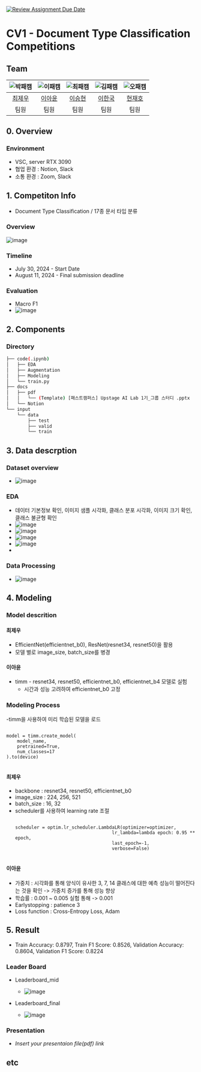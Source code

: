 [![Review Assignment Due Date](https://classroom.github.com/assets/deadline-readme-button-22041afd0340ce965d47ae6ef1cefeee28c7c493a6346c4f15d667ab976d596c.svg)](https://classroom.github.com/a/FVjNDCrt)
# CV1 - Document Type Classification Competitions
## Team

| ![박패캠](https://avatars.githubusercontent.com/u/156163982?v=4) | ![이패캠](https://avatars.githubusercontent.com/u/156163982?v=4) | ![최패캠](https://avatars.githubusercontent.com/u/156163982?v=4) | ![김패캠](https://avatars.githubusercontent.com/u/156163982?v=4) | ![오패캠](https://avatars.githubusercontent.com/u/156163982?v=4) |
| :--------------------------------------------------------------: | :--------------------------------------------------------------: | :--------------------------------------------------------------: | :--------------------------------------------------------------: | :--------------------------------------------------------------: |
|            [최제우](https://github.com/UpstageAILab)             |            [이아윤](https://github.com/UpstageAILab)             |            [이승현](https://github.com/UpstageAILab)             |            [이한국](https://github.com/UpstageAILab)             |            [현재호](https://github.com/UpstageAILab)             |
|                            팀원                             |                            팀원                             |                            팀원                             |                            팀원                             |                            팀원                             |

## 0. Overview
### Environment
- VSC, server RTX 3090
- 협업 환경 : Notion, Slack
- 소통 환경 : Zoom, Slack

## 1. Competiton Info
- Document Type Classification / 17종 문서 타입 분류
  
### Overview

![image](https://github.com/user-attachments/assets/2dbfea5b-b253-4fd1-b612-43dbc684a6d1)


### Timeline

- July 30, 2024 - Start Date
- August 11, 2024 - Final submission deadline

### Evaluation 
- Macro F1
- ![image](https://github.com/user-attachments/assets/bf58d333-afcc-4669-8fd9-d03a4ca64857)


## 2. Components

### Directory
```bash
├── code(.ipynb)
│   ├── EDA
│   ├── Augmentation
│   ├── Modeling
│   └── train.py
├── docs
│   ├── pdf
│   │   └── (Template) [패스트캠퍼스] Upstage AI Lab 1기_그룹 스터디 .pptx
│   └── Notion
└── input
    └── data
        ├── test
        ├── valid
        └── train
```

## 3. Data descrption

### Dataset overview

- ![image](https://github.com/user-attachments/assets/b18505d3-e72f-45d2-9b89-b6cf05dff381)


### EDA
- 데이터 기본정보 확인, 이미지 샘플 시각화, 클래스 분포 시각화, 이미지 크기 확인, 클래스 불균형 확인 
- ![image](https://github.com/user-attachments/assets/440c81b4-561d-40cf-ad6e-2f34521dfdb7)
- ![image](https://github.com/user-attachments/assets/d438536b-6f44-46f8-a252-6a9a578c9385)
- ![image](https://github.com/user-attachments/assets/f98266f3-6d5e-4c72-93a6-dde55b72e0da)
- ![image](https://github.com/user-attachments/assets/2db44821-f42b-4da5-823c-c33f9323976d)
- 

### Data Processing

- ![image](https://github.com/user-attachments/assets/cb42186b-7a3c-4eb7-abe0-e92561e28ebe)

## 4. Modeling

### Model descrition
#### 최제우
- EfficientNet(efficientnet_b0), ResNet(resnet34, resnet50)을 활용
- 모델 별로 image_size, batch_size를 병경
#### 이아윤
- timm - resnet34, resnet50, efficientnet_b0, efficientnet_b4 모델로 실험
  - 시간과 성능 고려하여 efficientnet_b0 고정 

### Modeling Process

-timm을 사용하여 미리 학습된 모델을 로드
<pre>
<code>
model = timm.create_model(
    model_name,
    pretrained=True,
    num_classes=17
).to(device)
</code>
</pre>
#### 최제우
- backbone : resnet34, resnet50, efficientnet_b0
- image_size : 224, 256, 521
- batch_size : 16, 32
- scheduler를 사용하여 learning rate 조절
  <pre>
  <code>
  scheduler = optim.lr_scheduler.LambdaLR(optimizer=optimizer,
                                      lr_lambda=lambda epoch: 0.95 ** epoch,
                                      last_epoch=-1,
                                      verbose=False)
  </code>
  </pre>
#### 이아윤
- 가중치 : 시각화를 통해 양식이 유사한 3, 7, 14 클래스에 대한 예측 성능이 떨어진다는 것을 확인 -> 가중치 증가를 통해 성능 향상
- 학습률 : 0.001 ~ 0.005 실험 통해 -> 0.001
- Earlystopping : patience 3
- Loss function : Cross-Entropy Loss, Adam 

## 5. Result
- Train Accuracy: 0.8797, Train F1 Score: 0.8526, Validation Accuracy: 0.8604, Validation F1 Score: 0.8224

### Leader Board
- Leaderboard_mid
  - ![image](https://github.com/user-attachments/assets/664528d7-cdfc-4e77-ac84-d9ebdbb5bb73)

- Leaderboard_final
  - ![image](https://github.com/user-attachments/assets/bd911d2d-81c1-4d14-ab8a-0429ce327856)

### Presentation

- _Insert your presentaion file(pdf) link_

## etc

